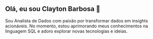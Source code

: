 ## Olá, eu sou Clayton Barbosa 👋


Sou Analista de Dados com paixão por transformar dados em insights acionáveis. No momento, estou aprimorando meus conhecimentos na linguagem SQL e adoro explorar novas tecnologias e ideias.

